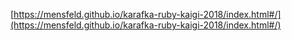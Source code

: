 [https://mensfeld.github.io/karafka-ruby-kaigi-2018/index.html#/](https://mensfeld.github.io/karafka-ruby-kaigi-2018/index.html#/)